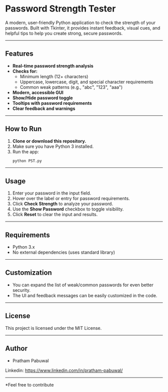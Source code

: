 # Password Strength Tester

A modern, user-friendly Python application to check the strength of your passwords. Built with Tkinter, it provides instant feedback, visual cues, and helpful tips to help you create strong, secure passwords.

---

## Features

- **Real-time password strength analysis**
- **Checks for:**
  - Minimum length (12+ characters)
  - Uppercase, lowercase, digit, and special character requirements
  - Common weak patterns (e.g., "abc", "123", "aaa")
- **Modern, accessible GUI**
- **Show/Hide password toggle**
- **Tooltips with password requirements**
- **Clear feedback and warnings**

---

## How to Run

1. **Clone or download this repository.**
2. Make sure you have Python 3 installed.
3. Run the app:
    ```sh
    python PST.py
    ```

---

## Usage

1. Enter your password in the input field.
2. Hover over the label or entry for password requirements.
3. Click **Check Strength** to analyze your password.
4. Use the **Show Password** checkbox to toggle visibility.
5. Click **Reset** to clear the input and results.

---


## Requirements

- Python 3.x
- No external dependencies (uses standard library)

---

## Customization

- You can expand the list of weak/common passwords for even better security.
- The UI and feedback messages can be easily customized in the code.

---

## License

This project is licensed under the MIT License.

---

## Author

- Pratham Pabuwal

Linkedin: https://www.linkedin.com/in/pratham-pabuwal/

---

*Feel free to contribute